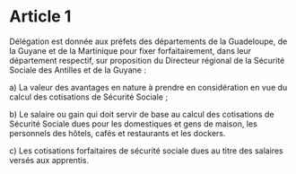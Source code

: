 # Article 1

Délégation est donnée aux préfets des départements de la Guadeloupe, de la Guyane et de la Martinique pour fixer forfaitairement, dans leur département respectif, sur proposition du Directeur régional de la Sécurité Sociale des Antilles et de la Guyane :

a) La valeur des avantages en nature à prendre en considération en vue du calcul des cotisations de Sécurité Sociale ;

b) Le salaire ou gain qui doit servir de base au calcul des cotisations de Sécurité Sociale dues pour les domestiques et gens de maison, les personnels des hôtels, cafés et restaurants et les dockers.

c) Les cotisations forfaitaires de sécurité sociale dues au titre des salaires versés aux apprentis.

